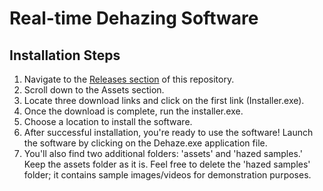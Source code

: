 # Real-time Dehazing Software
## Installation Steps
1. Navigate to the [Releases section](https://github.com/chhaviGupta986/Dehazing-Software/releases/tag/v1.0.0) of this repository.
2. Scroll down to the Assets section.
3. Locate three download links and click on the first link (Installer.exe).
4. Once the download is complete, run the installer.exe.
5. Choose a location to install the software.
6. After successful installation, you're ready to use the software! Launch the software by clicking on the Dehaze.exe application file.
7. You'll also find two additional folders: 'assets' and 'hazed samples.' Keep the assets folder as it is. Feel free to delete the 'hazed samples' folder; it contains sample images/videos for demonstration purposes.

